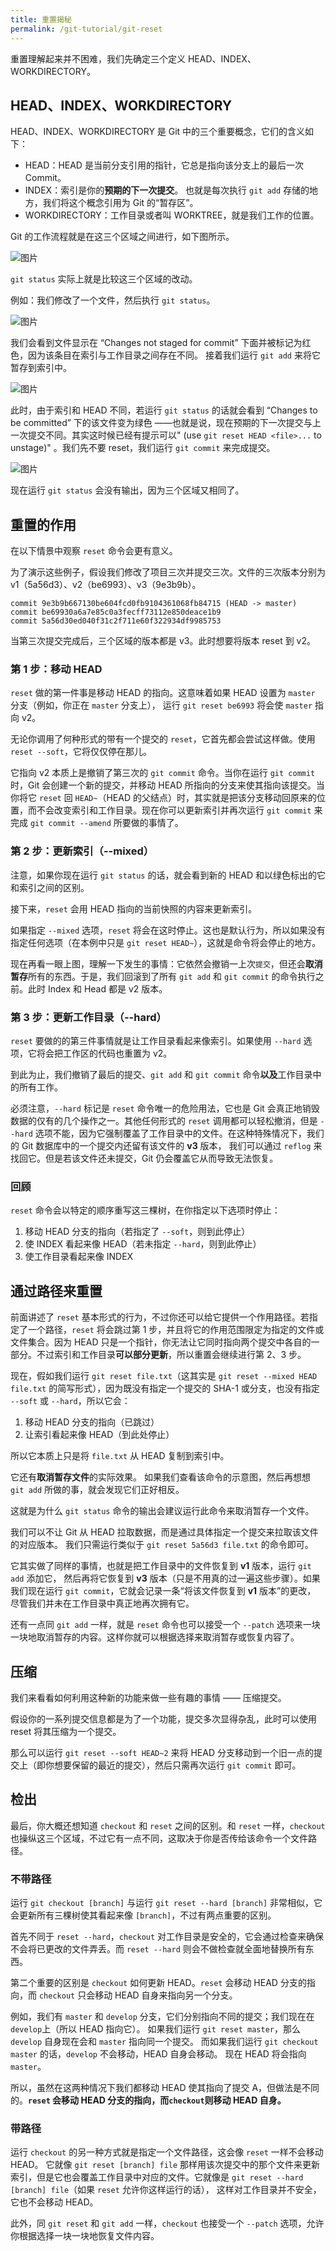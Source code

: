 ```yaml
---
title: 重置揭秘
permalink: /git-tutorial/git-reset
---
```


重置理解起来并不困难，我们先确定三个定义 HEAD、INDEX、WORKDIRECTORY。

## HEAD、INDEX、WORKDIRECTORY

HEAD、INDEX、WORKDIRECTORY 是 Git 中的三个重要概念，它们的含义如下：

- HEAD：HEAD 是当前分支引用的指针，它总是指向该分支上的最后一次 Commit。
- INDEX：索引是你的**预期的下一次提交**。 也就是每次执行 `git add` 存储的地方，我们将这个概念引用为 Git 的“暂存区”。
- WORKDIRECTORY：工作目录或者叫 WORKTREE，就是我们工作的位置。

Git 的工作流程就是在这三个区域之间进行，如下图所示。

![图片](./../../../.vuepress/public/images/aYUEk8cC1ivLsQig.png)

`git status` 实际上就是比较这三个区域的改动。

例如：我们修改了一个文件，然后执行 `git status`。

![图片](./../../../.vuepress/public/images/dyKWhgZSOf8bdv4x.png)

我们会看到文件显示在 “Changes not staged for commit” 下面并被标记为红色，因为该条目在索引与工作目录之间存在不同。 接着我们运行 `git add` 来将它暂存到索引中。

![图片](./../../../.vuepress/public/images/C1BhFYCOvxLmmQT8.png)

此时，由于索引和 HEAD 不同，若运行 `git status` 的话就会看到 “Changes to be committed” 下的该文件变为绿色 ——也就是说，现在预期的下一次提交与上一次提交不同。其实这时候已经有提示可以" (use `git reset HEAD <file>...` to unstage)" 。我们先不要 reset，我们运行 `git commit` 来完成提交。

![图片](./../../../.vuepress/public/images/wUK4MWcVx46Uulyt.png)

现在运行 `git status` 会没有输出，因为三个区域又相同了。

## 重置的作用

在以下情景中观察 `reset` 命令会更有意义。

为了演示这些例子，假设我们修改了项目三次并提交三次。文件的三次版本分别为 v1（5a56d3）、v2（be6993）、v3（9e3b9b）。

```shell
commit 9e3b9b667130be604fcd0fb9104361068fb84715 (HEAD -> master)
commit be69930a6a7e85c0a3fecff73112e850deace1b9
commit 5a56d30ed040f31c2f711e60f322934df9985753
```

当第三次提交完成后，三个区域的版本都是 v3。此时想要将版本 reset 到 v2。

### 第 1 步：移动 HEAD

`reset` 做的第一件事是移动 HEAD 的指向。这意味着如果 HEAD 设置为 `master` 分支（例如，你正在 `master` 分支上）， 运行 `git reset be6993` 将会使 `master` 指向 v2。

无论你调用了何种形式的带有一个提交的 `reset`，它首先都会尝试这样做。使用 `reset --soft`，它将仅仅停在那儿。

它指向 v2 本质上是撤销了第三次的 `git commit` 命令。当你在运行 `git commit` 时，Git 会创建一个新的提交，并移动 HEAD 所指向的分支来使其指向该提交。当你将它 `reset` 回 `HEAD~`（HEAD 的父结点）时，其实就是把该分支移动回原来的位置，而不会改变索引和工作目录。现在你可以更新索引并再次运行 `git commit` 来完成 `git commit --amend` 所要做的事情了。

### 第 2 步：更新索引（--mixed）

注意，如果你现在运行 `git status` 的话，就会看到新的 HEAD 和以绿色标出的它和索引之间的区别。

接下来，`reset` 会用 HEAD 指向的当前快照的内容来更新索引。

如果指定 `--mixed` 选项，`reset` 将会在这时停止。这也是默认行为，所以如果没有指定任何选项（在本例中只是 `git reset HEAD~`），这就是命令将会停止的地方。

现在再看一眼上图，理解一下发生的事情：它依然会撤销一上次`提交`，但还会**取消暂存**所有的东西。于是，我们回滚到了所有 `git add` 和 `git commit` 的命令执行之前。此时 Index 和 Head 都是 v2 版本。

### 第 3 步：更新工作目录（--hard）

`reset` 要做的的第三件事情就是让工作目录看起来像索引。如果使用 `--hard` 选项，它将会把工作区的代码也重置为 v2。

到此为止，我们撤销了最后的提交、`git add` 和 `git commit` 命令**以及**工作目录中的所有工作。

必须注意，`--hard` 标记是 `reset` 命令唯一的危险用法，它也是 Git 会真正地销毁数据的仅有的几个操作之一。其他任何形式的 `reset` 调用都可以轻松撤消，但是 `--hard` 选项不能，因为它强制覆盖了工作目录中的文件。在这种特殊情况下，我们的 Git 数据库中的一个提交内还留有该文件的 **v3** 版本， 我们可以通过 `reflog` 来找回它。但是若该文件还未提交，Git 仍会覆盖它从而导致无法恢复。

### **回顾**

`reset` 命令会以特定的顺序重写这三棵树，在你指定以下选项时停止：

1. 移动 HEAD 分支的指向（若指定了 `--soft`，则到此停止）
2. 使 INDEX 看起来像 HEAD（若未指定 `--hard`，则到此停止）
3. 使工作目录看起来像 INDEX

## 通过路径来重置

前面讲述了 `reset` 基本形式的行为，不过你还可以给它提供一个作用路径。若指定了一个路径，`reset` 将会跳过第 1 步，并且将它的作用范围限定为指定的文件或文件集合。因为 HEAD 只是一个指针，你无法让它同时指向两个提交中各自的一部分。不过索引和工作目录**可以部分更新**，所以重置会继续进行第 2、3 步。

现在，假如我们运行 `git reset file.txt`（这其实是 `git reset --mixed HEAD file.txt` 的简写形式），因为既没有指定一个提交的 SHA-1 或分支，也没有指定 `--soft` 或 `--hard`，所以它会：

1. 移动 HEAD 分支的指向（已跳过）
2. 让索引看起来像 HEAD（到此处停止）

所以它本质上只是将 `file.txt` 从 HEAD 复制到索引中。

它还有**取消暂存文件**的实际效果。 如果我们查看该命令的示意图，然后再想想 `git add` 所做的事，就会发现它们正好相反。

这就是为什么 `git status` 命令的输出会建议运行此命令来取消暂存一个文件。

我们可以不让 Git 从 HEAD 拉取数据，而是通过具体指定一个提交来拉取该文件的对应版本。 我们只需运行类似于 `git reset 5a56d3 file.txt` 的命令即可。

它其实做了同样的事情，也就是把工作目录中的文件恢复到 **v1** 版本，运行 `git add` 添加它， 然后再将它恢复到 **v3** 版本（只是不用真的过一遍这些步骤）。如果我们现在运行 `git commit`，它就会记录一条“将该文件恢复到 **v1** 版本”的更改， 尽管我们并未在工作目录中真正地再次拥有它。

还有一点同 `git add` 一样，就是 `reset` 命令也可以接受一个 `--patch` 选项来一块一块地取消暂存的内容。这样你就可以根据选择来取消暂存或恢复内容了。

## 压缩

我们来看看如何利用这种新的功能来做一些有趣的事情 —— 压缩提交。

假设你的一系列提交信息都是为了一个功能，提交多次显得杂乱，此时可以使用 reset 将其压缩为一个提交。

那么可以运行 `git reset --soft HEAD~2` 来将 HEAD 分支移动到一个旧一点的提交上（即你想要保留的最近的提交），然后只需再次运行 `git commit` 即可。

## 检出

最后，你大概还想知道 `checkout` 和 `reset` 之间的区别。和 `reset` 一样，`checkout` 也操纵这三个区域，不过它有一点不同，这取决于你是否传给该命令一个文件路径。

### **不带路径**

运行 `git checkout [branch]` 与运行 `git reset --hard [branch]` 非常相似，它会更新所有三棵树使其看起来像 `[branch]`，不过有两点重要的区别。

首先不同于 `reset --hard`，`checkout` 对工作目录是安全的，它会通过检查来确保不会将已更改的文件弄丢。而 `reset --hard` 则会不做检查就全面地替换所有东西。

第二个重要的区别是 `checkout` 如何更新 HEAD。`reset` 会移动 HEAD 分支的指向，而 `checkout` 只会移动 HEAD 自身来指向另一个分支。

例如，我们有 `master` 和 `develop` 分支，它们分别指向不同的提交；我们现在在 `develop`上（所以 HEAD 指向它）。 如果我们运行 `git reset master`，那么 `develop` 自身现在会和 `master` 指向同一个提交。 而如果我们运行 `git checkout master` 的话，`develop` 不会移动，HEAD 自身会移动。 现在 HEAD 将会指向 `master`。

所以，虽然在这两种情况下我们都移动 HEAD 使其指向了提交 A，但做法是不同的。**`reset` 会移动 HEAD 分支的指向，而`checkout`则移动 HEAD 自身。**

### **带路径**

运行 `checkout` 的另一种方式就是指定一个文件路径，这会像 `reset` 一样不会移动 HEAD。 它就像 `git reset [branch] file` 那样用该次提交中的那个文件来更新索引，但是它也会覆盖工作目录中对应的文件。它就像是 `git reset --hard [branch] file`（如果 `reset` 允许你这样运行的话）， 这样对工作目录并不安全，它也不会移动 HEAD。

此外，同 `git reset` 和 `git add` 一样，`checkout` 也接受一个 `--patch` 选项，允许你根据选择一块一块地恢复文件内容。

